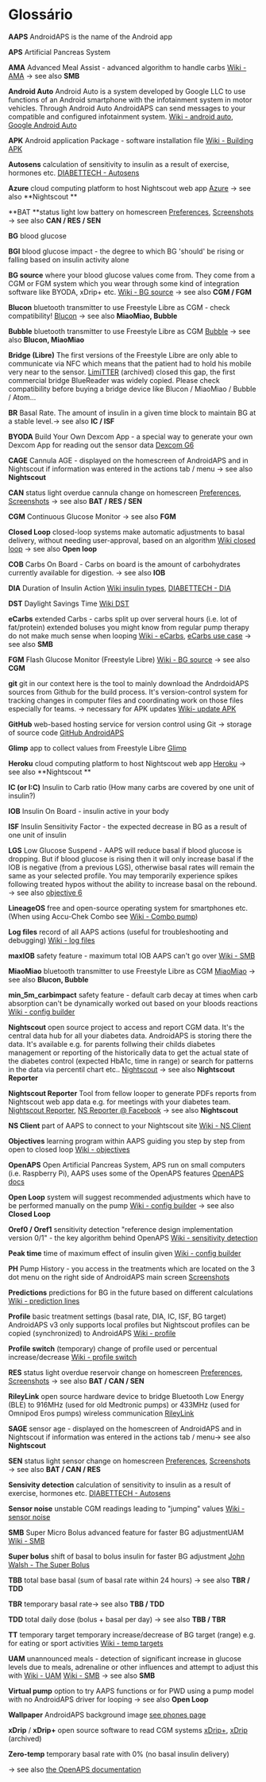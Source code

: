 # Glossário

**AAPS** AndroidAPS is the name of the Android app

**APS** Artificial Pancreas System

**AMA** Advanced Meal Assist - advanced algorithm to handle carbs [Wiki - AMA](../Usage/Open-APS-features.md#advanced-meal-assist-ama) → see also **SMB**

**Android Auto** Android Auto is a system developed by Google LLC to use functions of an Android smartphone with the infotainment system in motor vehicles. Through Android Auto AndroidAPS can send messages to your compatible and configured infotainment system. [Wiki - android auto](../Usage/Android-auto.md), [Google Android Auto](https://www.android.com/intl/en_en/auto/)

**APK** Android application Package - software installation file [Wiki - Building APK](../Installing-AndroidAPS/building-AAPS.md)

**Autosens** calculation of sensitivity to insulin as a result of exercise, hormones etc. [DIABETTECH - Autosens](https://www.diabettech.com/openaps/what-conclusions-can-we-draw-when-investigating-insulin-sensitivity-using-the-autosens-function-within-openaps-an-n1-study/)

**Azure** cloud computing platform to host Nightscout web app [Azure](https://azure.microsoft.com/) → see also **Nightscout **

**BAT **status light low battery on homescreen [Preferences](../Configuration/Preferences.md#overview), [Screenshots](../Getting-Started/Screenshots.md) → see also **CAN / RES / SEN**

**BG** blood glucose

**BGI** blood glucose impact - the degree to which BG 'should' be rising or falling based on insulin activity alone

**BG source** where your blood glucose values come from. They come from a CGM or FGM system which you wear through some kind of integration software like BYODA, xDrip+ etc. [Wiki - BG source](../Configuration/Config-Builder.md#bg-source) → see also **CGM / FGM**

**Blucon** bluetooth transmitter to use Freestyle Libre as CGM - check compatibility! [Blucon](https://cgm.ambrosiasys.com/) → see also **MiaoMiao, Bubble**

**Bubble** bluetooth transmitter to use Freestyle Libre as CGM [Bubble](https://www.bubblesmartreader.com/) → see also **Blucon, MiaoMiao**

**Bridge (Libre)** The first versions of the Freestyle Libre are only able to communicate via NFC which means that the patient had to hold his mobile very near to the sensor. [LimiTTER](https://github.com/JoernL/LimiTTer) (archived) closed this gap, the first commercial bridge BlueReader was widely copied. Please check compatibility before buying a bridge device like Blucon / MiaoMiao / Bubble / Atom...

**BR** Basal Rate. The amount of insulin in a given time block to maintain BG at a stable level.→ see also **IC / ISF**

**BYODA** Build Your Own Dexcom App - a special way to generate your own Dexcom App for reading out the sensor data [Dexcom G6](../Hardware/DexcomG6.md#if-using-g6-with-build-your-own-dexcom-app)

**CAGE** Cannula AGE - displayed on the homescreen of AndroidAPS and in Nightscout if information was entered in the actions tab / menu → see also **Nightscout**

**CAN** status light overdue cannula change on homescreen [Preferences](../Configuration/Preferences.md#overview), [Screenshots](../Getting-Started/Screenshots.md) → see also **BAT / RES / SEN**

**CGM** Continuous Glucose Monitor → see also **FGM**

**Closed Loop** closed-loop systems make automatic adjustments to basal delivery, without needing user-approval, based on an algorithm [Wiki closed loop](../Configuration/Config-Builder.md#closed-loop) → see also **Open loop**

**COB** Carbs On Board - Carbs on board is the amount of carbohydrates currently available for digestion. → see also **IOB**

**DIA** Duration of Insulin Action [Wiki insulin types](../Configuration/Config-Builder.md#insulin), [DIABETTECH - DIA](https://www.diabettech.com/insulin/why-we-are-regularly-wrong-in-the-duration-of-insulin-action-dia-times-we-use-and-why-it-matters/)

**DST** Daylight Savings Time [Wiki DST](../Usage/Timezone-traveling.md#time-adjustment-daylight-savings-time-dst)

**eCarbs** extended Carbs - carbs split up over serveral hours (i.e. lot of fat/protein) extended boluses you might know from regular pump therapy do not make much sense when looping [Wiki - eCarbs](../Usage/Extended-Carbs.md#extended-carbs-ecarbs), [eCarbs use case](https://adriansloop.blogspot.com/2018/04/page-margin-0.html) → see also **SMB**

**FGM** Flash Glucose Monitor (Freestyle Libre) [Wiki - BG source](../Configuration/BG-Source.md) → see also **CGM**

**git** git in our context here is the tool to mainly download the AndrdoidAPS sources from Github for the build process. It's version-control system for tracking changes in computer files and coordinating work on those files especially for teams. -> necessary for APK updates [Wiki- update APK](../Installing-AndroidAPS/Update-to-new-version.md)

**GitHub** web-based hosting service for version control using Git -> storage of source code [GitHub AndroidAPS](https://github.com/nightscout/AndroidAPS)

**Glimp** app to collect values from Freestyle Libre [Glimp](https://play.google.com/store/apps/details?id=it.ct.glicemia)

**Heroku** cloud computing platform to host Nightscout web app [Heroku](https://www.heroku.com) → see also **Nightscout **

**IC (or I:C)** Insulin to Carb ratio (How many carbs are covered by one unit of insulin?)

**IOB** Insulin On Board - insulin active in your body

**ISF** Insulin Sensitivity Factor - the expected decrease in BG as a result of one unit of insulin

**LGS** Low Glucose Suspend - AAPS will reduce basal if blood glucose is dropping. But if blood glucose is rising then it will only increase basal if the IOB is negative (from a previous LGS), otherwise basal rates will remain the same as your selected profile. You may temporarily experience spikes following treated hypos without the ability to increase basal on the rebound. → see also [objective 6](../Usage/completing-the-objectives.md#objective-6-starting-to-close-the-loop-with-low-glucose-suspend)

**LineageOS** free and open-source operating system for smartphones etc. (When using Accu-Chek Combo see [Wiki - Combo pump](../Configuration/Accu-Chek-Combo-Pump.md#accu-chek-combo-pump))

**Log files** record of all AAPS actions (useful for troubleshooting and debugging) [Wiki - log files](../Usage/Accessing-logfiles.md#accessing-logfiles)

**maxIOB** safety feature - maximum total IOB AAPS can't go over [Wiki - SMB](../Installing-AndroidAPS/Releasenotes.md#settings-to-adjust-when-switching-from-ama-to-smb)

**MiaoMiao** bluetooth transmitter to use Freestyle Libre as CGM [MiaoMiao](https://www.miaomiao.cool/) → see also **Blucon, Bubble**

**min_5m_carbimpact** safety feature - default carb decay at times when carb absorption can't be dynamically worked out based on your bloods reactions [Wiki - config builder](../Configuration/Config-Builder.md#absorption-settings)

**Nightscout** open source project to access and report CGM data. It's the central data hub for all your diabetes data. AndroidAPS is storing there the data. It's available e.g. for parents follwing their childs diabetes management or reporting of the historically data to get the actual state of the diabetes control (expected HbA1c, time in range) or search for patterns in the data via percentil chart etc.. [Nightscout](https://nightscout.github.io/) → see also **Nightscout Reporter**

**Nightscout Reporter** Tool from fellow looper to generate PDFs reports from Nightscout web app data e.g. for meetings with your diabetes team. [Nightscout Reporter](https://nightscout-reporter.zreptil.de), [NS Reporter @ Facebook](https://www.facebook.com/nightrep/) → see also **Nightscout**

**NS Client** part of AAPS to connect to your Nightscout site [Wiki - NS Client](../Usage/Troubleshooting-NSClient.md#troubleshooting-nsclient)

**Objectives** learning program within AAPS guiding you step by step from open to closed loop [Wiki - objectives](../Usage/completing-the-objectives.md)

**OpenAPS** Open Artificial Pancreas System, APS run on small computers (i.e. Raspberry Pi), AAPS uses some of the OpenAPS features [OpenAPS docs](https://openaps.readthedocs.io)

**Open Loop** system will suggest recommended adjustments which have to be performed manually on the pump [Wiki - config builder](../Configuration/Config-Builder.md#loop) → see also **Closed Loop**

**Oref0 / Oref1** sensitivity detection "reference design implementation version 0/1" - the key algorithm behind OpenAPS [Wiki - sensitivity detection](../Configuration/Sensitivity-detection-and-COB.md#sensitivity-detection)

**Peak time** time of maximum effect of insulin given [Wiki - config builder](../Configuration/Config-Builder.md#insulin)

**PH** Pump History - you access in the treatments which are located on the 3 dot menu on the right side of AndroidAPS main screen [Screenshots](../Getting-Started/Screenshots.md#treatment)

**Predictions** predictions for BG in the future based on different calculations [Wiki - prediction lines](../Getting-Started/Screenshots.md#prediction-lines)

**Profile** basic treatment settings (basal rate, DIA, IC, ISF, BG target) AndroidAPS v3 only supports local profiles but Nightscout profiles can be copied (synchronized) to AndroidAPS [Wiki - profile](../Configuration/Config-Builder.md#profile)

**Profile switch** (temporary) change of profile used or percentual increase/decrease [Wiki - profile switch](../Usage/Profiles.md)

**RES** status light overdue reservoir change on homescreen [Preferences](../Configuration/Preferences.md#overview), [Screenshots](../Getting-Started/Screenshots.md) → see also **BAT / CAN / SEN**

**RileyLink** open source hardware device to bridge Bluetooth Low Energy (BLE) to 916MHz (used for old Medtronic pumps) or 433MHz (used for Omnipod Eros pumps) wireless communication [RileyLink](https://getrileylink.org/)

**SAGE** sensor age - displayed on the homescreen of AndroidAPS and in Nightscout if information was entered in the actions tab / menu→ see also **Nightscout**

**SEN** status light sensor change on homescreen [Preferences](../Configuration/Preferences.md#overview), [Screenshots](../Getting-Started/Screenshots.md) → see also **BAT / CAN / RES**

**Sensivity detection** calculation of sensitivity to insulin as a result of exercise, hormones etc. [DIABETTECH - Autosens](https://www.diabettech.com/openaps/what-conclusions-can-we-draw-when-investigating-insulin-sensitivity-using-the-autosens-function-within-openaps-an-n1-study/)

**Sensor noise** unstable CGM readings leading to "jumping" values [Wiki - sensor noise](../Usage/Smoothing-Blood-Glucose-Data.md)

**SMB** Super Micro Bolus advanced feature for faster BG adjustmentUAM [Wiki - SMB](../Usage/Open-APS-features.md#super-micro-bolus-smb)

**Super bolus** shift of basal to bolus insulin for faster BG adjustment [John Walsh - The Super Bolus](https://www.diabetesnet.com/diabetes-technology/blue-skying/super-bolus)

**TBB** total base basal (sum of basal rate within 24 hours) → see also **TBR / TDD**

**TBR** temporary basal rate→ see also **TBB / TDD**

**TDD** total daily dose (bolus + basal per day) → see also **TBB / TBR**

**TT** temporary target temporary increase/decrease of BG target (range) e.g. for eating or sport activities [Wiki - temp targets](../Usage/temptarget.md#temp-targets)

**UAM** unannounced meals - detection of significant increase in glucose levels due to meals, adrenaline or other influences and attempt to adjust this with [Wiki - UAM](../Usage/Open-APS-features.md#enable-uam) [Wiki - SMB](../Usage/Open-APS-features.md#super-micro-bolus-smb) → see also **SMB**

**Virtual pump** option to try AAPS functions or for PWD using a pump model with no AndroidAPS driver for looping → see also **Open Loop**

**Wallpaper** AndroidAPS background image [see phones page](../Getting-Started/Phones.md#phone-background)

**xDrip** / **xDrip+** open source software to read CGM systems [xDrip+](https://jamorham.github.io/#xdrip-plus), [xDrip](https://stephenblackwasalreadytaken.github.io/xDrip/) (archived)

**Zero-temp** temporary basal rate with 0% (no basal insulin delivery)

→ see also [the OpenAPS documentation](https://openaps.readthedocs.io/en/latest/docs/Resources/glossary.html)